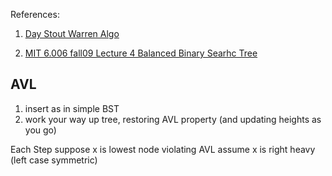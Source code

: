 References:

1. [Day Stout Warren Algo](https://en.wikipedia.org/wiki/Day%E2%80%93Stout%E2%80%93Warren_algorithm)

2. [MIT 6.006 fall09 Lecture 4 Balanced Binary Searhc Tree](https://courses.csail.mit.edu/6.006/fall09/lecture_notes/lecture04.pdf)

## AVL

1. insert as in simple BST
2. work your way up tree, restoring AVL property (and updating heights as you go)

Each Step
suppose x is lowest node violating AVL
assume x is right heavy (left case symmetric)
